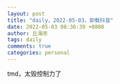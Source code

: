 ```yaml
---
layout: post
title: "daily，2022-05-03，卸载抖音"
date: 2022-05-03 08:36:39 +0800
author: 丘海东 
tags: daily
comments: true
categories: personal
---
```

tmd，太毁控制力了
